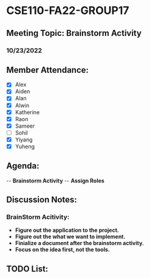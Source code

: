 # CSE110-FA22-GROUP17
## Meeting Topic: Brainstorm Activity
### 10/23/2022 

## Member Attendance:
- [x] Alex
- [x] Aiden
- [x] Alan
- [x] Alwin
- [x] Katherine
- [x] Raon
- [x] Sameer
- [ ] Sohil
- [x] Yiyang
- [x] Yuheng

## Agenda:
  -- **Brainstorm Activity**
  -- **Assign Roles**

## Discussion Notes: 
   
  
  ### BrainStorm Acitivity:
   - **Figure out the application to the project.**
   - **Figure out the what we want to implement.**
   - **Finialize a document after the brainstorm activity.**
   - **Focus on the idea first, not the tools.**

## TODO List:
 

